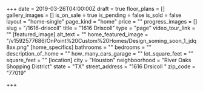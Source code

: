 +++
date = 2019-03-26T04:00:00Z
draft = true
floor_plans = []
gallery_images = []
is_on_sale = true
is_pending = false
is_sold = false
layout = "home-single"
page_kind = "home"
price = ""
progress_images = []
slug = "/1616-driscoll"
title = "1616 Driscoll"
type = "page"
video_tour_link = ""
[featured_image]
alt_text = ""
home_featured_image = "/v1592577686/OnPoint%20Custom%20Homes/Design_soming_soon_1_jdq8xx.png"
[home_specifics]
bathrooms = ""
bedrooms = ""
description_of_home = ""
how_many_cars_garage = ""
lot_square_feet = ""
square_feet = ""
[location]
city = "Houston"
neighboorhood = "River Oaks Shopping District"
state = "TX"
street_address = "1616 Drsicoll "
zip_code = "77019"

+++
